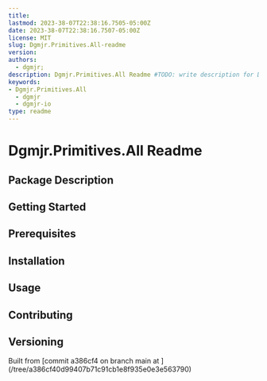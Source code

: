```yaml
---
title:
lastmod: 2023-38-07T22:38:16.7505-05:00Z
date: 2023-38-07T22:38:16.7507-05:00Z
license: MIT
slug: Dgmjr.Primitives.All-readme
version:
authors:
  - dgmjr;
description: Dgmjr.Primitives.All Readme #TODO: write description for Dgmjr.Primitives.All Readme
keywords:
- Dgmjr.Primitives.All
  - dgmjr
  - dgmjr-io
type: readme
---
```

# Dgmjr.Primitives.All Readme
<!-- TODO: Write the contents of the Dgmjr.Primitives.All Readme file -->
## Package Description
## Getting Started
## Prerequisites
## Installation
## Usage
## Contributing
## Versioning
Built from [commit a386cf4 on branch main at ]
(/tree/a386cf40d99407b71c91cb1e8f935e0e3e563790)
